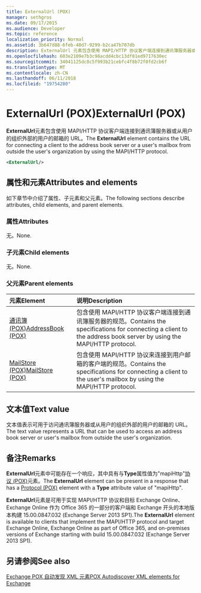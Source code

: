 ```yaml
---
title: ExternalUrl (POX)
manager: sethgros
ms.date: 09/17/2015
ms.audience: Developer
ms.topic: reference
localization_priority: Normal
ms.assetid: 3b647d88-6feb-40d7-9299-b2ca47b707db
description: ExternalUrl 元素包含使用 MAPI/HTTP 协议客户端连接到通讯簿服务器或从用户的组织外部的用户的邮箱的 URL。
ms.openlocfilehash: 603e2109e7b3c98acdd4cbc13df81ed9717630ec
ms.sourcegitcommit: 34041125dc8c5f993b21cebfc4f8b72f0fd2cb6f
ms.translationtype: MT
ms.contentlocale: zh-CN
ms.lasthandoff: 06/11/2018
ms.locfileid: "19754280"
---
```

# <a name="externalurl-pox"></a><span data-ttu-id="41a64-103">ExternalUrl (POX)</span><span class="sxs-lookup"><span data-stu-id="41a64-103">ExternalUrl (POX)</span></span>

<span data-ttu-id="41a64-104">**ExternalUrl**元素包含使用 MAPI/HTTP 协议客户端连接到通讯簿服务器或从用户的组织外部的用户的邮箱的 URL。</span><span class="sxs-lookup"><span data-stu-id="41a64-104">The **ExternalUrl** element contains the URL for connecting a client to the address book server or a user's mailbox from outside the user's organization by using the MAPI/HTTP protocol.</span></span> 
  
```XML
<ExternalUrl/>
```

## <a name="attributes-and-elements"></a><span data-ttu-id="41a64-105">属性和元素</span><span class="sxs-lookup"><span data-stu-id="41a64-105">Attributes and elements</span></span>

<span data-ttu-id="41a64-106">如下章节中介绍了属性、子元素和父元素。</span><span class="sxs-lookup"><span data-stu-id="41a64-106">The following sections describe attributes, child elements, and parent elements.</span></span>
  
### <a name="attributes"></a><span data-ttu-id="41a64-107">属性</span><span class="sxs-lookup"><span data-stu-id="41a64-107">Attributes</span></span>

<span data-ttu-id="41a64-108">无。</span><span class="sxs-lookup"><span data-stu-id="41a64-108">None.</span></span>
  
### <a name="child-elements"></a><span data-ttu-id="41a64-109">子元素</span><span class="sxs-lookup"><span data-stu-id="41a64-109">Child elements</span></span>

<span data-ttu-id="41a64-110">无。</span><span class="sxs-lookup"><span data-stu-id="41a64-110">None.</span></span>
  
### <a name="parent-elements"></a><span data-ttu-id="41a64-111">父元素</span><span class="sxs-lookup"><span data-stu-id="41a64-111">Parent elements</span></span>

|<span data-ttu-id="41a64-112">**元素**</span><span class="sxs-lookup"><span data-stu-id="41a64-112">**Element**</span></span>|<span data-ttu-id="41a64-113">**说明**</span><span class="sxs-lookup"><span data-stu-id="41a64-113">**Description**</span></span>|
|:-----|:-----|
|[<span data-ttu-id="41a64-114">通讯簿 (POX)</span><span class="sxs-lookup"><span data-stu-id="41a64-114">AddressBook (POX)</span></span>](addressbook-pox.md) <br/> |<span data-ttu-id="41a64-115">包含使用 MAPI/HTTP 协议客户端连接到通讯簿服务器的规范。</span><span class="sxs-lookup"><span data-stu-id="41a64-115">Contains the specifications for connecting a client to the address book server by using the MAPI/HTTP protocol.</span></span>  <br/> |
|[<span data-ttu-id="41a64-116">MailStore (POX)</span><span class="sxs-lookup"><span data-stu-id="41a64-116">MailStore (POX)</span></span>](mailstore-pox.md) <br/> |<span data-ttu-id="41a64-117">包含使用 MAPI/HTTP 协议来连接到用户邮箱的客户端的规范。</span><span class="sxs-lookup"><span data-stu-id="41a64-117">Contains the specifications for connecting a client to the user's mailbox by using the MAPI/HTTP protocol.</span></span>  <br/> |
   
## <a name="text-value"></a><span data-ttu-id="41a64-118">文本值</span><span class="sxs-lookup"><span data-stu-id="41a64-118">Text value</span></span>

<span data-ttu-id="41a64-119">文本值表示可用于访问通讯簿服务器或从用户的组织外部的用户的邮箱的 URL。</span><span class="sxs-lookup"><span data-stu-id="41a64-119">The text value represents a URL that can be used to access an address book server or user's mailbox from outside the user's organization.</span></span>
  
## <a name="remarks"></a><span data-ttu-id="41a64-120">备注</span><span class="sxs-lookup"><span data-stu-id="41a64-120">Remarks</span></span>

<span data-ttu-id="41a64-121">**ExternalUrl**元素中可能存在一个响应，其中具有与**Type**属性值为"mapiHttp"[协议 (POX)](protocol-pox.md)元素。</span><span class="sxs-lookup"><span data-stu-id="41a64-121">The **ExternalUrl** element can be present in a response that has a [Protocol (POX)](protocol-pox.md) element with a **Type** attribute value of "mapiHttp".</span></span> 
  
<span data-ttu-id="41a64-122">**ExternalUrl**元素是可用于实现 MAPI/HTTP 协议和目标 Exchange Online、 Exchange Online 作为 Office 365 的一部分的客户端和 Exchange 开头的本地版本构建 15.00.0847.032 (Exchange Server 2013 SP1).</span><span class="sxs-lookup"><span data-stu-id="41a64-122">The **ExternalUrl** element is available to clients that implement the MAPI/HTTP protocol and target Exchange Online, Exchange Online as part of Office 365, and on-premises versions of Exchange starting with build 15.00.0847.032 (Exchange Server 2013 SP1).</span></span> 
  
## <a name="see-also"></a><span data-ttu-id="41a64-123">另请参阅</span><span class="sxs-lookup"><span data-stu-id="41a64-123">See also</span></span>



[<span data-ttu-id="41a64-124">Exchange POX 自动发现 XML 元素</span><span class="sxs-lookup"><span data-stu-id="41a64-124">POX Autodiscover XML elements for Exchange</span></span>](pox-autodiscover-xml-elements-for-exchange.md)

